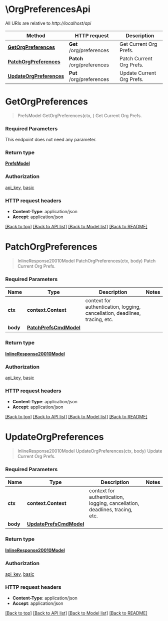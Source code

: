# \OrgPreferencesApi

All URIs are relative to *http://localhost/api*

Method | HTTP request | Description
------------- | ------------- | -------------
[**GetOrgPreferences**](OrgPreferencesApi.md#GetOrgPreferences) | **Get** /org/preferences | Get Current Org Prefs.
[**PatchOrgPreferences**](OrgPreferencesApi.md#PatchOrgPreferences) | **Patch** /org/preferences | Patch Current Org Prefs.
[**UpdateOrgPreferences**](OrgPreferencesApi.md#UpdateOrgPreferences) | **Put** /org/preferences | Update Current Org Prefs.


# **GetOrgPreferences**
> PrefsModel GetOrgPreferences(ctx, )
Get Current Org Prefs.

### Required Parameters
This endpoint does not need any parameter.

### Return type

[**PrefsModel**](Prefs.md)

### Authorization

[api_key](../README.md#api_key), [basic](../README.md#basic)

### HTTP request headers

 - **Content-Type**: application/json
 - **Accept**: application/json

[[Back to top]](#) [[Back to API list]](../README.md#documentation-for-api-endpoints) [[Back to Model list]](../README.md#documentation-for-models) [[Back to README]](../README.md)

# **PatchOrgPreferences**
> InlineResponse20010Model PatchOrgPreferences(ctx, body)
Patch Current Org Prefs.

### Required Parameters

Name | Type | Description  | Notes
------------- | ------------- | ------------- | -------------
 **ctx** | **context.Context** | context for authentication, logging, cancellation, deadlines, tracing, etc.
  **body** | [**PatchPrefsCmdModel**](PatchPrefsCmdModel.md)|  | 

### Return type

[**InlineResponse20010Model**](inline_response_200_10.md)

### Authorization

[api_key](../README.md#api_key), [basic](../README.md#basic)

### HTTP request headers

 - **Content-Type**: application/json
 - **Accept**: application/json

[[Back to top]](#) [[Back to API list]](../README.md#documentation-for-api-endpoints) [[Back to Model list]](../README.md#documentation-for-models) [[Back to README]](../README.md)

# **UpdateOrgPreferences**
> InlineResponse20010Model UpdateOrgPreferences(ctx, body)
Update Current Org Prefs.

### Required Parameters

Name | Type | Description  | Notes
------------- | ------------- | ------------- | -------------
 **ctx** | **context.Context** | context for authentication, logging, cancellation, deadlines, tracing, etc.
  **body** | [**UpdatePrefsCmdModel**](UpdatePrefsCmdModel.md)|  | 

### Return type

[**InlineResponse20010Model**](inline_response_200_10.md)

### Authorization

[api_key](../README.md#api_key), [basic](../README.md#basic)

### HTTP request headers

 - **Content-Type**: application/json
 - **Accept**: application/json

[[Back to top]](#) [[Back to API list]](../README.md#documentation-for-api-endpoints) [[Back to Model list]](../README.md#documentation-for-models) [[Back to README]](../README.md)

